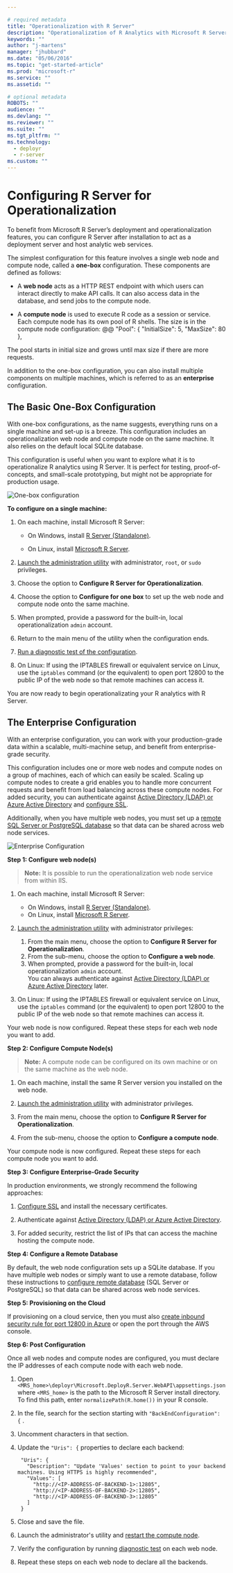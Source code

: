 ```yaml
---

# required metadata
title: "Operationalization with R Server"
description: "Operationalization of R Analytics with Microsoft R Server"
keywords: ""
author: "j-martens"
manager: "jhubbard"
ms.date: "05/06/2016"
ms.topic: "get-started-article"
ms.prod: "microsoft-r"
ms.service: ""
ms.assetid: ""

# optional metadata
ROBOTS: ""
audience: ""
ms.devlang: ""
ms.reviewer: ""
ms.suite: ""
ms.tgt_pltfrm: ""
ms.technology: 
  - deployr
  - r-server
ms.custom: ""
---
```


# Configuring R Server for Operationalization

To benefit from Microsoft R Server’s deployment and operationalization features, you can configure R Server after installation to act as a deployment server and host analytic web services.

The simplest configuration for this feature involves a single web node and compute node, called a **one-box** configuration. These components are defined as follows:

+ A **web node** acts as a HTTP REST endpoint with which users can interact directly to make API calls. It can also access data in the database, and send jobs to the compute node. 

+ A **compute node** is used to execute R code as a session or service. Each compute node has its own pool of R shells.
The size is in the compute node configuration:  @@
"Pool": {
    "InitialSize": 5,
    "MaxSize": 80
  },
 
The pool starts in initial size and grows until max size if there are more requests.
 

In addition to the one-box configuration, you can also install multiple components on multiple machines, which is referred to as an  **enterprise** configuration. 

<a name="onebox"></a>
## The Basic One-Box Configuration

With one-box configurations, as the name suggests, everything runs on a single machine and set-up is a breeze. This configuration includes an operationalization web node and compute node on the same machine. It also relies on the default local SQLite database.

This configuration is useful when you want to explore what it is to operationalize R analytics using R Server. It is perfect for testing, proof-of-concepts, and small-scale prototyping, but might not be appropriate for production usage. 

![One-box configuration](../media/o16n/setup-onebox.jpeg)

**To configure on a single machine:**

1. On each machine, install Microsoft R Server:

     + On Windows, install [R Server (Standalone)](https://msdn.microsoft.com/en-us/library/mt671127.aspx).

     + On Linux, install [Microsoft R Server](../rserver-install-linux-server.md).  

1. [Launch the administration utility](admin-utility.md#launch) with administrator, `root`, or `sudo` privileges.

1. Choose the option to **Configure R Server for Operationalization**.

1. Choose the option to **Configure for one box** to set up the web node and compute node onto the same machine.

1. When prompted, provide a password for the built-in, local operationalization `admin` account. 

1. Return to the main menu of the utility when the configuration ends. 

1. [Run a diagnostic test of the configuration](admin-utility.md#test). 
  
1. On Linux: If using the IPTABLES firewall or equivalent service on Linux, use the `iptables` command (or the equivalent) to open port 12800 to the public IP of the web node so that remote machines can access it. 


You are now ready to begin operationalizating your R analytics with R Server.


<a name="enterprise"></a>
## The Enterprise Configuration

With an enterprise configuration, you can work with your production-grade data within a scalable, multi-machine setup, and benefit from enterprise-grade security. 

This configuration includes one or more web nodes and compute nodes on a group of machines, each of which can easily be scaled. Scaling up compute nodes to create a grid enables you to handle more concurrent requests and benefit from load balancing across these compute nodes. For added security, you can authenticate against [Active Directory (LDAP) or Azure Active Directory](security-authentication.md) and [configure SSL](security-https.md).

Additionally, when you have multiple web nodes, you must set up a [remote SQL Server or PostgreSQL database](configure-remote-database.md) so that data can be shared across web node services.
 
![Enterprise Configuration](../media/o16n/setup-enterprise-ready.png)


**Step 1: Configure web node(s)**

>**Note:** It is possible to run the operationalization web node service from within IIS.

  1. On each machine, install Microsoft R Server:

     + On Windows, install [R Server (Standalone)](https://msdn.microsoft.com/en-us/library/mt671127.aspx). 
     + On Linux, install [Microsoft R Server](../rserver-install-linux-server.md).  

  1. [Launch the administration utility](admin-utility.md#launch) with administrator privileges:
     1. From the main menu, choose the option to **Configure R Server for Operationalization**.
     1. From the sub-menu, choose the option to **Configure a web node**.     
     1. When prompted, provide a password for the built-in, local operationalization `admin` account.  
        You can always authenticate against  [Active Directory (LDAP) or Azure Active Directory](security-authentication.md) later.
  
  1. On Linux: If using the IPTABLES firewall or equivalent service on Linux, use the `iptables` command (or the equivalent) to open port 12800 to the public IP of the web node so that remote machines can access it. 

Your web node is now configured. Repeat these steps for each web node you want to add.

<a name="add-compute-nodes"></a>

**Step 2: Configure Compute Node(s)**

>**Note:** A compute node can be configured on its own machine or on the same machine as the web node.

1. On each machine, install the same R Server version you installed on the web node.

1. [Launch the administration utility](admin-utility.md#launch) with administrator privileges.

1. From the main menu, choose the option to **Configure R Server for Operationalization**.

1. From the sub-menu, choose the option to **Configure a compute node**.
  
Your compute node is now configured. Repeat these steps for each compute node you want to add.

**Step 3: Configure Enterprise-Grade Security**

In production environments, we strongly recommend the following approaches:

1. [Configure SSL](security-https.md) and install the necessary certificates. 

1. Authenticate against [Active Directory (LDAP) or Azure Active Directory](security-authentication.md).  

1. For added security, restrict the list of IPs that can access the machine hosting the compute node.

**Step 4: Configure a Remote Database**

By default, the web node configuration sets up a SQLite database. If you have multiple web nodes or simply want to use a remote database, follow these instructions to [configure remote database](configure-remote-database.md) (SQL Server or PostgreSQL) so that data can be shared across web node services.

**Step 5: Provisioning on the Cloud**

If provisioning on a cloud service, then you must also [create inbound security rule for port 12800 in Azure](https://azure.microsoft.com/en-us/documentation/articles/virtual-machines-windows-classic-setup-endpoints/) or open the port through the AWS console.

**Step 6: Post Configuration**

Once all web nodes and compute nodes are configured, you must declare the IP addresses of each compute node with each web node.

1. Open `<MRS_home>\deployr\Microsoft.DeployR.Server.WebAPI\appsettings.json` where `<MRS_home>` is the path to the Microsoft R Server install directory. To find this path, enter `normalizePath(R.home())` in your R console.
1. In the file, search for the section starting with `"BackEndConfiguration": {` .
1. Uncomment characters in that section.
1. Update the `"Uris": {` properties to declare each backend:
   ```
    "Uris": {
      "Description": "Update 'Values' section to point to your backend machines. Using HTTPS is highly recommended",
      "Values": [
        "http://<IP-ADDRESS-OF-BACKEND-1>:12805",
        "http://<IP-ADDRESS-OF-BACKEND-2>:12805",
        "http://<IP-ADDRESS-OF-BACKEND-3>:12805"       
      ]
    }
    ```

1. Close and save the file.
1. Launch the administrator's utility and [restart the compute node](admin-utility.md#startstop).
1. Verify the configuration by running [diagnostic test](admin-utility.md#test) on each web node. 
1. Repeat these steps on each web node to declare all the backends.